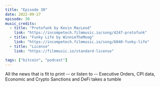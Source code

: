 ```yaml
---
title: "Episode 30"
date: 2022-09-27
episode: 30
music_credits:
  - title: "Protofunk by Kevin MacLeod"
    link: "https://incompetech.filmmusic.io/song/4247-protofunk"
  - title: "Funky Life by WinnieTheMoog"
    link: "https://incompetech.filmmusic.io/song/6040-funky-life"
  - title: "License"
    link: "https://filmmusic.io/standard-license"

tags: ["bitcoin", "podcast"]
---
```


All the news that is fit to print -- or listen to -- Executive Orders, CPI data, Economic and Crypto Sanctions and DeFi takes a tumble